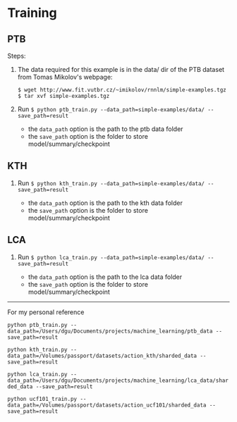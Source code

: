 # Training 

## PTB

Steps:

1. The data required for this example is in the data/ dir of the PTB dataset from Tomas Mikolov's webpage:

    ```
    $ wget http://www.fit.vutbr.cz/~imikolov/rnnlm/simple-examples.tgz
    $ tar xvf simple-examples.tgz
    ```

2. Run `$ python ptb_train.py --data_path=simple-examples/data/ --save_path=result`

    - the `data_path` option is the path to the ptb data folder
    - the `save_path` option is the folder to store model/summary/checkpoint 

## KTH

1. Run `$ python kth_train.py --data_path=simple-examples/data/ --save_path=result`

    - the `data_path` option is the path to the kth data folder
    - the `save_path` option is the folder to store model/summary/checkpoint

## LCA

1. Run `$ python lca_train.py --data_path=simple-examples/data/ --save_path=result`

    - the `data_path` option is the path to the lca data folder
    - the `save_path` option is the folder to store model/summary/checkpoint
 
---

For my personal reference

`python ptb_train.py --data_path=/Users/dgu/Documents/projects/machine_learning/ptb_data --save_path=result`

`python kth_train.py --data_path=/Volumes/passport/datasets/action_kth/sharded_data --save_path=result`

`python lca_train.py --data_path=/Users/dgu/Documents/projects/machine_learning/lca_data/sharded_data --save_path=result`

`python ucf101_train.py --data_path=/Volumes/passport/datasets/action_ucf101/sharded_data --save_path=result`